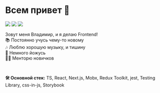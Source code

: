 # Всем привет 👋

<a target="_blank" href="https://t.me/ArtMan_8"><img src="https://img.shields.io/badge/Telegram-000000?style=plastic&logo=Telegram&labelColor=black"/></a>
<a target="_blank" href="https://www.linkedin.com/in/artman-888/"><img src="https://img.shields.io/badge/Linkedin-000000?style=plastic&logo=Linkedin&labelColor=black"/></a>
<a target="_blank" href="mailto:artman888@gmail.com"><img src="https://img.shields.io/badge/Gmail-000000?style=plastic&logo=Gmail&labelColor=black"/></a>

Зовут меня Владимир, и я делаю Frontend!<br>
📚 Постоянно учусь чему-то новому<br>
🎶 Люблю хорошую музыку, и тишину<br>
🧘 Немного йожусь<br>
👨‍🏫 Менторю новичков

<br />

<b>🛠️ Основной стек:</b> TS, React, Next.js, Mobx, Redux Toolkit, jest, Testing Library, css-in-js, Storybook
